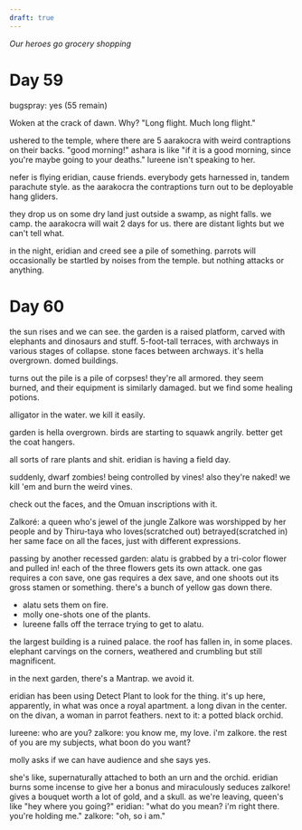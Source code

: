 ```yaml
---
draft: true
---
```

*Our heroes go grocery shopping*

# Day 59

bugspray: yes (55 remain)

Woken at the crack of dawn. Why?
"Long flight. Much long flight."

ushered to the temple, where there are 5 aarakocra with weird contraptions on their backs.
"good morning!"
ashara is like "if it is a good morning, since you're maybe going to your deaths."
    lureene isn't speaking to her.

nefer is flying eridian, cause friends.
everybody gets harnessed in, tandem parachute style.
as the aarakocra
the contraptions turn out to be deployable hang gliders.

they drop us on some dry land just outside a swamp,
as night falls.
we camp.
the aarakocra will wait 2 days for us.
there are distant lights but we can't tell what.

in the night, eridian and creed see a pile of something.
parrots will occasionally be startled by noises from the temple.
but nothing attacks or anything.

# Day 60

the sun rises and we can see.
the garden is a raised platform, carved with elephants and dinosaurs and stuff.
5-foot-tall terraces, with archways in various stages of collapse.
stone faces between archways.
it's hella overgrown.
domed buildings.

turns out the pile is a pile of corpses!
they're all armored.
they seem burned, and their equipment is similarly damaged.
but we find some healing potions.

alligator in the water. we kill it easily.

garden is hella overgrown.
birds are starting to squawk angrily.
    better get the coat hangers.

all sorts of rare plants and shit.
eridian is having a field day.

suddenly, dwarf zombies! being controlled by vines! also they're naked!
we kill 'em and burn the weird vines.

check out the faces, and the Omuan inscriptions with it.

Zalkoré: a queen who's jewel of the jungle
Zalkore was worshipped by her people and by Thiru-taya who loves(scratched out) betrayed(scratched in) her
same face on all the faces, just with different expressions.

passing by another recessed garden:
alatu is grabbed by a tri-color flower and pulled in!
    each of the three flowers gets its own attack.
    one gas requires a con save,
    one gas requires a dex save,
    and one shoots out its gross stamen or something.
there's a bunch of yellow gas down there.

- alatu sets them on fire.
- molly one-shots one of the plants.
- lureene falls off the terrace trying to get to alatu.

the largest building is a ruined palace.
the roof has fallen in, in some places.
elephant carvings on the corners,
    weathered and crumbling but still magnificent.

in the next garden, there's a Mantrap. we avoid it.

eridian has been using Detect Plant to look for the thing.
it's up here, apparently, in what was once a royal apartment.
a long divan in the center.
on the divan, a woman in parrot feathers.
next to it: a potted black orchid.

lureene: who are you?
zalkore: you know me, my love. i'm zalkore.
    the rest of you are my subjects, what boon do you want?

molly asks if we can have audience and she says yes.

she's like, supernaturally attached to both an urn and the orchid.
eridian burns some incense to give her a bonus
    and miraculously seduces zalkore!
    gives a bouquet worth a lot of gold, and a skull.
as we're leaving, queen's like "hey where you going?"
eridian: "what do you mean? i'm right there. you're holding me."
zalkore: "oh, so i am."